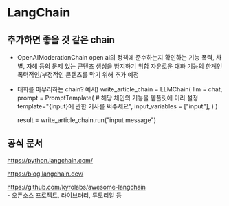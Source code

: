 # LangChain

## 추가하면 좋을 것 같은 chain

- OpenAIModerationChain
    open ai의 정책에 준수하는지 확인하는 기능
    폭력, 차별, 자해 등의 문제 있는 콘텐츠 생성을 방지하기 위함
    자유로운 대화 기능의 한계인 폭력적인/부정적인 콘텐츠를 막기 위해 추가 예정

- 대화를 마무리하는 chain?
    예시)
    write_article_chain = LLMChain(
        llm = chat,
        prompt = PromptTemplate(
            # 해당 체인의 기능을 템플릿에 미리 설정
            template="{input}에 관한 기사를 써주세요",
            input_variables = ["input"],
        )
    )

    result = write_article_chain.run("input message")

## 공식 문서
   https://python.langchain.com/

   https://blog.langchain.dev/

   https://github.com/kyrolabs/awesome-langchain   
    - 오픈소스 프로젝트, 라이브러리, 튜토리얼 등

   